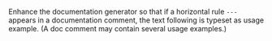 Enhance the documentation generator so that
if a horizontal rule `---` appears in a documentation comment,
the text following is typeset as usage example.
(A doc comment may contain several usage examples.)
